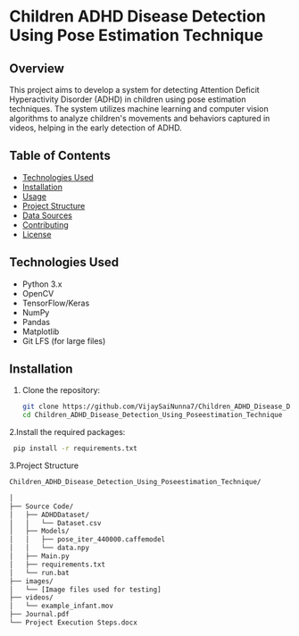 # Children ADHD Disease Detection Using Pose Estimation Technique

## Overview

This project aims to develop a system for detecting Attention Deficit Hyperactivity Disorder (ADHD) in children using pose estimation techniques. The system utilizes machine learning and computer vision algorithms to analyze children's movements and behaviors captured in videos, helping in the early detection of ADHD.

## Table of Contents

- [Technologies Used](#technologies-used)
- [Installation](#installation)
- [Usage](#usage)
- [Project Structure](#project-structure)
- [Data Sources](#data-sources)
- [Contributing](#contributing)
- [License](#license)

## Technologies Used

- Python 3.x
- OpenCV
- TensorFlow/Keras
- NumPy
- Pandas
- Matplotlib
- Git LFS (for large files)

## Installation

1. Clone the repository:
   ```bash
   git clone https://github.com/VijaySaiNunna7/Children_ADHD_Disease_Detection_Using_Poseestimation_Technique.git
   cd Children_ADHD_Disease_Detection_Using_Poseestimation_Technique

2.Install the required packages:
 ```bash
  pip install -r requirements.txt
 ```

3.Project Structure
 ```bash
Children_ADHD_Disease_Detection_Using_Poseestimation_Technique/

│
├── Source Code/
│   ├── ADHDDataset/
│   │   └── Dataset.csv
│   ├── Models/
│   │   ├── pose_iter_440000.caffemodel
│   │   └── data.npy
│   ├── Main.py
│   ├── requirements.txt
│   └── run.bat
├── images/
│   └── [Image files used for testing]
├── videos/
│   └── example_infant.mov
├── Journal.pdf
└── Project Execution Steps.docx

